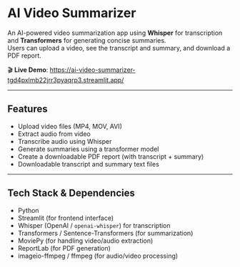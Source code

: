 # AI Video Summarizer

An AI-powered video summarization app using **Whisper** for transcription and **Transformers** for generating concise summaries.  
Users can upload a video, see the transcript and summary, and download a PDF report.

🎬 **Live Demo**: https://ai-video-summarizer-tgd4pxlmb22jrr3pyaqrp3.streamlit.app/

---

## Features

- Upload video files (MP4, MOV, AVI)  
- Extract audio from video  
- Transcribe audio using Whisper  
- Generate summaries using a transformer model  
- Create a downloadable PDF report (with transcript + summary)  
- Downloadable transcript and summary text files  

---

## Tech Stack & Dependencies

- Python  
- Streamlit (for frontend interface)  
- Whisper (OpenAI / `openai-whisper`) for transcription  
- Transformers / Sentence-Transformers (for summarization)  
- MoviePy (for handling video/audio extraction)  
- ReportLab (for PDF generation)  
- imageio-ffmpeg / ffmpeg (for audio/video processing)  


